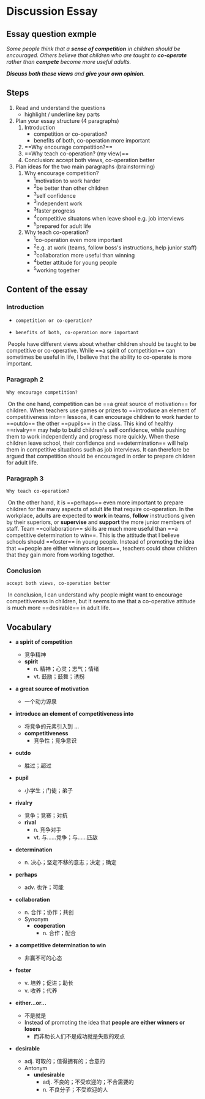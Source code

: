 # Discussion Essay

## Essay question exmple

*Some people think that a **sense of competition** in children should be encouraged. Others believe that children who are taught to **co-operate** rather than **compete** become more useful adults.*

***Discuss both these views** and **give your own opinion**.*

## Steps

1. Read and understand the questions
   * highlight / underline key parts
2. Plan your essay structure (4 paragraphs)
   1. Introduction
      * competition or co-operation?
      * benefits of both, co-operation more important
   2. ==Why encourage competition?==
   3. ==Why teach co-operation? (my view)==
   4. Conclusion: accept both views, co-operation better
3. Plan ideas for the two main paragraphs (brainstorming)
   1. Why encourage competition?
      * $^1$motivation to work harder
      * $^2$be better than other children
      * $^3$self confidence
      * $^3$independent work
      * $^3$faster progress
      * $^4$competitive situatons when leave shool e.g. job interviews
      * $^5$prepared for adult life
   2. Why teach co-operation?
      * $^1$co-operation even more important
      * $^2$e.g. at work (teams, follow boss's instructions, help junior staff)
      * $^3$collaboration more useful than winning
      * $^4$better attitude for young people
      * $^5$working together

## Content of the essay

### Introduction

* `competition or co-operation?`

* `benefits of both, co-operation more important`

​	People have different views about whether children should be taught to be competitive or co-operative. While ==a spirit of competition== can sometimes be useful in life, I believe that the ability to co-operate is more important.

### Paragraph 2

`Why encourage competition?`

​	On the one hand, competition can be ==a great source of motivation== for children. When teachers use games or prizes to ==introduce an element of competitiveness into== lessons, it can encourage children to work harder to ==outdo== the other ==pupils== in the class. This kind of healthy ==rivalry== may help to build children's self confidence, while pushing them to work independently and progress more quickly. When these children leave school, their confidence and ==determination== will help them in competitive situations such as job interviews. It can therefore be argued that competition should be encouraged in order to prepare children for adult life.

### Paragraph 3

`Why teach co-operation?`

​	On the other hand, it is ==perhaps== even more important to prepare children for the many aspects of adult life that require co-operation. In the workplace, adults are expected to **work** in teams, **follow** instructions given by their superiors, or **supervise** and **support** the more junior members of staff. Team ==collaboration== skills are much more useful than ==a competitive determination to win==. This is the attitude that I believe schools should ==foster== in young people. Instead of promoting the idea that ==people are either winners or losers==, teachers could show children that they gain more from working together.

### Conclusion

`accept both views, co-operation better` 

​	In conclusion, I can understand why people might want to encourage competitiveness in children, but it seems to me that a co-operative attitude is much more ==desirable== in adult life.

## Vocabulary

* **a spirit of competition**
  * 竞争精神
  * **spirit**  
    * n. 精神；心灵；志气；情绪  
    * vt. 鼓励；鼓舞；诱拐

* **a great source of motivation**
  * 一个动力源泉

* **introduce an element of competitiveness into**
  * 将竞争的元素引入到 ...
  * **competitiveness**
    * 竞争性；竞争意识

* **outdo**
  * 胜过；超过

* **pupil**
  * 小学生；门徒；弟子

* **rivalry**
  * 竞争；竞赛；对抗
  * **rival**
    * n. 竞争对手
    * vt. 与……竞争；与……匹敌

* **determination**
  * n. 决心；坚定不移的意志；决定；确定

* **perhaps**
  * adv. 也许；可能

* **collaboration**
  * n. 合作；协作；共创
  * Synonym
    * **cooperation**
      * n. 合作；配合

* **a competitive determination to win**
  * 非赢不可的心态

* **foster**
  * v. 培养；促进；助长
  * v. 收养；代养

* **either...or...**
  * 不是就是
  * Instead of promoting the idea that **people are either winners or losers**
    * 而非助长人们不是成功就是失败的观点

* **desirable**
  * adj. 可取的；值得拥有的；合意的
  * Antonym
    * **undesirable**
      * adj. 不良的；不受欢迎的；不合需要的
      * n. 不良分子；不受欢迎的人
